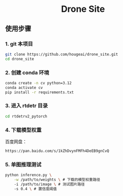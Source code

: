 <div align="center">

# Drone Site
</div>

## 使用步骤

### 1. git 本项目
```bash
git clone https://github.com/hougeai/drone_site.git
cd drone_site
```
### 2. 创建 conda 环境
```bash
conda create -n cv python=3.12
conda activate cv
pip install -r requirements.txt
```

### 3. 进入 rtdetr 目录

```bash
cd rtdetrv2_pytorch
```

### 4. 下载模型权重

百度网盘：

```bash
https://pan.baidu.com/s/1kZhDvynFMFh4DeEB9gnCvQ
```

### 5. 单图推理测试

```bash
python inference.py \
    -w /path/to/weights \ # 下载的模型权重路径
    -i /path/to/image \ # 测试图片路径
    -s 0.4 \ # 置信度阈值
```